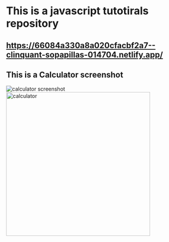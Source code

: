 # This is a javascript tutotirals repository

## https://66084a330a8a020cfacbf2a7--clinquant-sopapillas-014704.netlify.app/
## This is a Calculator screenshot
<img src="./calculator/calculator.png" alt="calculator screenshot">
<img width="388" alt="calculator" src="https://github.com/lakshmimupparapu/calculator.js/assets/115992083/cd8881f3-341c-4645-942f-0e47c53f3be0">
